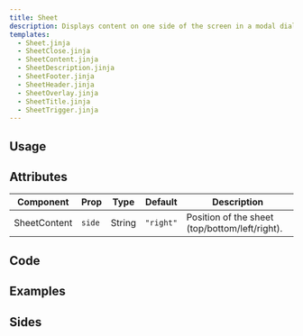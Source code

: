 ```yaml
---
title: Sheet
description: Displays content on one side of the screen in a modal dialog.
templates:
  - Sheet.jinja
  - SheetClose.jinja
  - SheetContent.jinja
  - SheetDescription.jinja
  - SheetFooter.jinja
  - SheetHeader.jinja
  - SheetOverlay.jinja
  - SheetTitle.jinja
  - SheetTrigger.jinja
---
```


<TabPreview component="Alert" template="examples/sheet.html"/>

<Prose>

## Usage

</Prose>

<IncludeTemplate template="examples/alert.html"/>

<Prose>

## Attributes

| Component        | Prop        | Type   | Default           | Description                                    |
|------------------|-------------|--------|-------------------|------------------------------------------------|
| SheetContent     | `side`      | String | `"right"`         | Position of the sheet (top/bottom/left/right). |


## Code
</Prose>

<IncludeComponents :components="{{ metadata.templates }}" />

<Prose>

## Examples
</Prose>

<Prose>

## Sides

</Prose>

<TabPreview component="Sides" template="examples/sheet_side.html"/>
